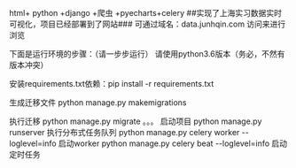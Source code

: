 html+ python +django +爬虫 +pyecharts+celery
##实现了上海实习数据实时可视化，项目已经部署到了网站###
可通过域名：data.junhqin.com 访问来进行浏览 

下面是运行环境的步骤：（请一步步运行）
请使用python3.6版本（务必，不然有版本冲突）

安装requirements.txt依赖：pip install -r requirements.txt

生成迁移文件 python manage.py makemigrations

执行迁移 python manage.py migrate
  。。。
启动项目
python manage.py runserver
执行分布式任务队列
python manage.py celery worker --loglevel=info 启动worker
python manage.py celery beat --loglevel=info 启动定时任务

